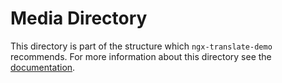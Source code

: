 Media Directory
===============

This directory is part of the structure which `ngx-translate-demo`
recommends.  For more information about this directory see the
[documentation](https://ngx-translate-demo.readthedocs.io/en/latest/media.html).


